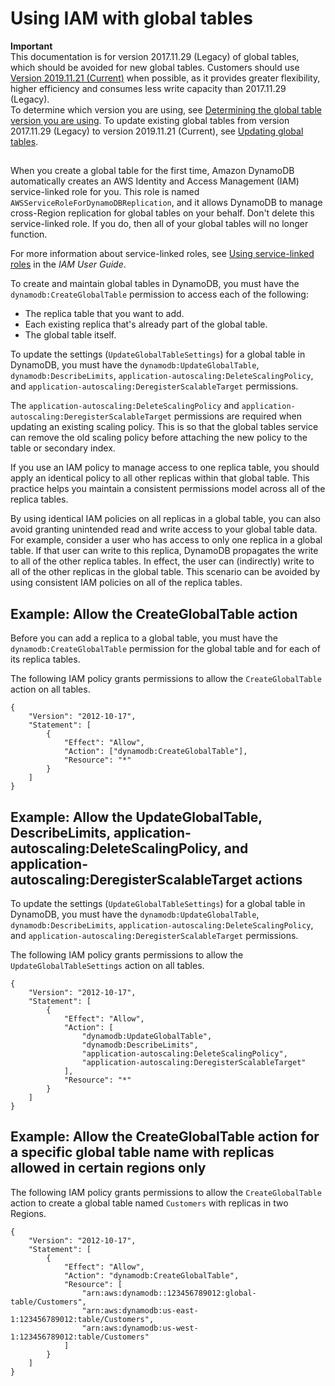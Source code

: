 # Using IAM with global tables<a name="gt_IAM"></a>

**Important**  
 This documentation is for version 2017\.11\.29 \(Legacy\) of global tables, which should be avoided for new global tables\. Customers should use [Version 2019\.11\.21 \(Current\)](globaltables.V2.md) when possible, as it provides greater flexibility, higher efficiency and consumes less write capacity than 2017\.11\.29 \(Legacy\)\.   
To determine which version you are using, see [Determining the global table version you are using](globaltables.DetermineVersion.md)\. To update existing global tables from version 2017\.11\.29 \(Legacy\) to version 2019\.11\.21 \(Current\), see [Updating global tables](V2globaltables_upgrade.md)\. 

## <a name="globaltables_reqs_bestpractices.permissions-model"></a>

When you create a global table for the first time, Amazon DynamoDB automatically creates an AWS Identity and Access Management \(IAM\) service\-linked role for you\. This role is named `AWSServiceRoleForDynamoDBReplication`, and it allows DynamoDB to manage cross\-Region replication for global tables on your behalf\. Don't delete this service\-linked role\. If you do, then all of your global tables will no longer function\.

For more information about service\-linked roles, see [Using service\-linked roles](https://docs.aws.amazon.com/IAM/latest/UserGuide/using-service-linked-roles.html) in the *IAM User Guide*\.

To create and maintain global tables in DynamoDB, you must have the `dynamodb:CreateGlobalTable` permission to access each of the following:
+ The replica table that you want to add\.
+ Each existing replica that's already part of the global table\.
+ The global table itself\.

To update the settings \(`UpdateGlobalTableSettings`\) for a global table in DynamoDB, you must have the `dynamodb:UpdateGlobalTable`, `dynamodb:DescribeLimits`, `application-autoscaling:DeleteScalingPolicy`, and `application-autoscaling:DeregisterScalableTarget` permissions\. 

 The `application-autoscaling:DeleteScalingPolicy` and `application-autoscaling:DeregisterScalableTarget` permissions are required when updating an existing scaling policy\. This is so that the global tables service can remove the old scaling policy before attaching the new policy to the table or secondary index\.

If you use an IAM policy to manage access to one replica table, you should apply an identical policy to all other replicas within that global table\. This practice helps you maintain a consistent permissions model across all of the replica tables\.

By using identical IAM policies on all replicas in a global table, you can also avoid granting unintended read and write access to your global table data\. For example, consider a user who has access to only one replica in a global table\. If that user can write to this replica, DynamoDB propagates the write to all of the other replica tables\. In effect, the user can \(indirectly\) write to all of the other replicas in the global table\. This scenario can be avoided by using consistent IAM policies on all of the replica tables\.

## Example: Allow the CreateGlobalTable action<a name="access-policy-gt-example1"></a>

Before you can add a replica to a global table, you must have the `dynamodb:CreateGlobalTable` permission for the global table and for each of its replica tables\.

The following IAM policy grants permissions to allow the `CreateGlobalTable` action on all tables\.

```
{
    "Version": "2012-10-17",
    "Statement": [
        {
            "Effect": "Allow",
            "Action": ["dynamodb:CreateGlobalTable"],
            "Resource": "*"
        }
    ]
}
```

## Example: Allow the UpdateGlobalTable, DescribeLimits, application\-autoscaling:DeleteScalingPolicy, and application\-autoscaling:DeregisterScalableTarget actions<a name="access-policy-gt-example2"></a>

To update the settings \(`UpdateGlobalTableSettings`\) for a global table in DynamoDB, you must have the `dynamodb:UpdateGlobalTable`, `dynamodb:DescribeLimits`, `application-autoscaling:DeleteScalingPolicy`, and `application-autoscaling:DeregisterScalableTarget` permissions\. 

The following IAM policy grants permissions to allow the `UpdateGlobalTableSettings` action on all tables\.

```
{
    "Version": "2012-10-17",
    "Statement": [
        {
            "Effect": "Allow",
            "Action": [
                "dynamodb:UpdateGlobalTable",
                "dynamodb:DescribeLimits",
                "application-autoscaling:DeleteScalingPolicy",
                "application-autoscaling:DeregisterScalableTarget"
            ],
            "Resource": "*"
        }
    ]
}
```

## Example: Allow the CreateGlobalTable action for a specific global table name with replicas allowed in certain regions only<a name="access-policy-gt-example3"></a>

The following IAM policy grants permissions to allow the `CreateGlobalTable` action to create a global table named `Customers` with replicas in two Regions\.

```
{
    "Version": "2012-10-17",
    "Statement": [
        {
            "Effect": "Allow",
            "Action": "dynamodb:CreateGlobalTable",
            "Resource": [
                "arn:aws:dynamodb::123456789012:global-table/Customers",
                "arn:aws:dynamodb:us-east-1:123456789012:table/Customers",
                "arn:aws:dynamodb:us-west-1:123456789012:table/Customers"
            ]
        }
    ]
}
```
